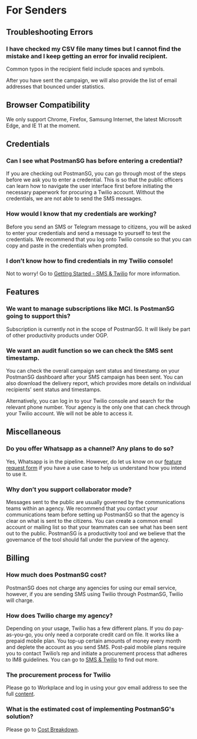 # For Senders

## Troubleshooting Errors

### I have checked my CSV file many times but I cannot find the mistake and I keep getting an error for invalid recipient.

Common typos in the recipient field include spaces and symbols.

After you have sent the campaign, we will also provide the list of email addresses that bounced under statistics.

## Browser Compatibility

We only support Chrome, Firefox, Samsung Internet, the latest Microsoft Edge, and IE 11 at the moment.

## Credentials

### Can I see what PostmanSG has before entering a credential?

If you are checking out PostmanSG, you can go through most of the steps before we ask you to enter a credential. This is so that the public officers can learn how to navigate the user interface first before initiating the necessary paperwork for procuring a Twilio account. Without the credentials, we are not able to send the SMS messages.

### How would I know that my credentials are working?

Before you send an SMS or Telegram message to citizens, you will be asked to enter your credentials and send a message to yourself to test the credentials. We recommend that you log onto Twilio console so that you can copy and paste in the credentials when prompted.

### I don’t know how to find credentials in my Twilio console!

Not to worry! Go to [Getting Started - SMS & Twilio](https://guide.postman.gov.sg/campaign-guide/getting-started/sms#find-twilio-credentials-on-twilio-console) for more information.

## Features

### We want to manage subscriptions like MCI. Is PostmanSG going to support this?

Subscription is currently not in the scope of PostmanSG. It will likely be part of other productivity products under OGP.

### We want an audit function so we can check the SMS sent timestamp.

You can check the overall campaign sent status and timestamp on your PostmanSG dashboard after your SMS campaign has been sent. You can also download the delivery report, which provides more details on individual recipients' sent status and timestamps.

Alternatively, you can log in to your Twilio console and search for the relevant phone number. Your agency is the only one that can check through your Twilio account. We will not be able to access it.

## Miscellaneous

### Do you offer Whatsapp as a channel? Any plans to do so?

Yes, Whatsapp is in the pipeline. However, do let us know on our [feature request form](https://go.gov.sg/postman-featurerequest) if you have a use case to help us understand how you intend to use it.

### Why don’t you support collaborator mode?

Messages sent to the public are usually governed by the communications teams within an agency. We recommend that you contact your communications team before setting up PostmanSG so that the agency is clear on what is sent to the citizens. You can create a common email account or mailing list so that your teammates can see what has been sent out to the public. PostmanSG is a productivity tool and we believe that the governance of the tool should fall under the purview of the agency.

## Billing

### How much does PostmanSG cost?

PostmanSG does not charge any agencies for using our email service, however, if you are sending SMS using Twilio through PostmanSG, Twilio will charge.

### How does Twilio charge my agency?

Depending on your usage, Twilio has a few different plans. If you do pay-as-you-go, you only need a corporate credit card on file. It works like a prepaid mobile plan. You top-up certain amounts of money every month and deplete the account as you send SMS. Post-paid mobile plans require you to contact Twilio’s rep and initiate a procurement process that adheres to IM8 guidelines. You can go to [SMS & Twilio](https://postman-gov-sg.gitbook.io/guide/guide/getting-started/sms) to find out more.

### The procurement process for Twilio

Please go to Workplace and log in using your gov email address to see the full [content](https://onepublicservice.workplace.com/notes/265592651806700).

### What is the estimated cost of implementing PostmanSG's solution?

Please go to [Cost Breakdown](https://guide.postman.gov.sg/faqs/faq-sender/cost-breakdown).
